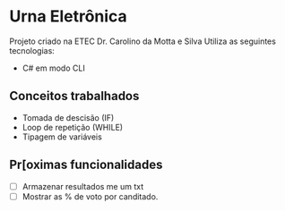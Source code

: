 # Urna Eletrônica

Projeto criado na ETEC Dr. Carolino da Motta e Silva
Utiliza as seguintes tecnologias:

- C# em modo CLI

## Conceitos trabalhados
- Tomada de descisão (IF)
- Loop de repetição (WHILE)
- Tipagem de variáveis

## Pr[oximas funcionalidades
- [ ] Armazenar resultados me um txt
- [ ] Mostrar as % de voto por canditado.
